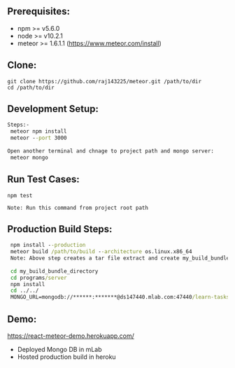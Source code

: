 Prerequisites:
--------------
 - npm >= v5.6.0
 - node >= v10.2.1 
 - meteor >= 1.6.1.1 (https://www.meteor.com/install)

Clone:
-----
````
git clone https://github.com/raj143225/meteor.git /path/to/dir
cd /path/to/dir
````
Development Setup:
-----------------
```cmd
Steps:-
 meteor npm install
 meteor --port 3000
 
Open another terminal and chnage to project path and mongo server:
 meteor mongo

```

Run Test Cases:
---------------
```cmp
npm test

Note: Run this command from project root path
```

Production Build Steps:
----------------------
```cmd
 npm install --production
 meteor build /path/to/build --architecture os.linux.x86_64
 Note: Above step creates a tar file extract and create my_build_bundle_directory
 
 cd my_build_bundle_directory
 cd programs/server
 npm install
 cd ../../
 MONGO_URL=mongodb://******:*******@ds147440.mlab.com:47440/learn-tasks ROOT_URL=https://react-meteor-demo.herokuapp.com/ node main.js
```

Demo:
----
https://react-meteor-demo.herokuapp.com/

- Deployed Mongo DB in mLab
- Hosted production build in heroku